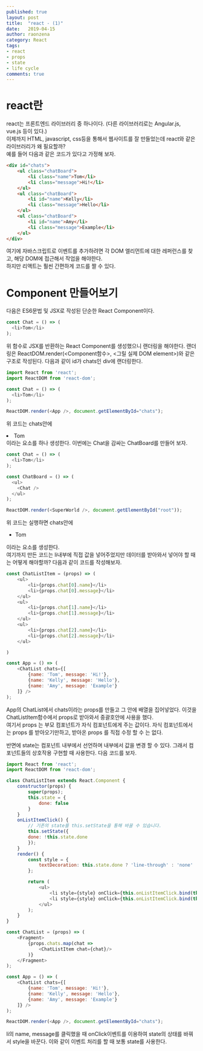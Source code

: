 ```yaml
---
published: true
layout: post
title:  "react - (1)"
date:   2019-04-15
author: raonzena 
category: React
tags:
- react
- props
- state
- life cycle
comments: true
---
```


# react란 #
react는 프론트엔드 라이브러리 중 하나이다. (다른 라이브러리로는 Angular.js, vue.js 등이 있다.)  
이제까지 HTML, javascript, css등을 통해서 웹사이트를 잘 만들었는데 react와 같은 라이브러리가 왜 필요할까?  
예를 들어 다음과 같은 코드가 있다고 가정해 보자.

~~~html
<div id="chats">
    <ul class="chatBoard">
        <li class="name">Tom</li>
        <li class="message">Hi!</li>
    </ul>
    <ul class="chatBoard">
        <li id="name">Kelly</li>
        <li class="message">Hello</li>
    </ul>
    <ul class="chatBoard">
        <li id="name">Amy</li>
        <li class="message">Example</li>
    </ul>
</div>
~~~

여기에 자바스크립트로 이벤트를 추가하려면 각 DOM 엘리먼트에 대한 레퍼런스를 찾고, 해당 DOM에 접근해서 작업을 해야한다.  
하지만 리액트는 훨씬 간편하게 코드를 짤 수 있다.

# Component 만들어보기 #
다음은 ES6문법 및 JSX로 작성된 단순한 React Component이다.
~~~javascript
const Chat = () => (
  <li>Tom</li>
);
~~~
위 함수로 JSX를 반환하는 React Component를 생성했으니 랜더링을 해야한다.
랜더링은 ReactDOM.render(<Component함수>, <그릴 실제 DOM element>)와 같은 구조로 작성된다.
다음과 같이 id가 chats인 div에 랜더링한다. 
~~~javascript
import React from 'react';
import ReactDOM from 'react-dom';

const Chat = () => (
  <li>Tom</li>
);

ReactDOM.render(<App />, document.getElementById="chats");
~~~
위 코드는 chats안에 <li>Tom</li>이라는 요소를 하나 생성한다.
이번에는 Chat을 감싸는 ChatBoard를 만들어 보자.
~~~javascript
const Chat = () => (
  <li>Tom</li>
);

const ChatBoard = () => (
  <ul>
    <Chat />
  </ul>
);

ReactDOM.render(<SuperWorld />, document.getElementById("root"));
~~~
위 코드는 실행하면 chats안에 <ul><li>Tom</li></ul>이라는 요소를 생성한다.  
여기까지 만든 코드는 li내부에 직접 값을 넣어주었지만 데이터를 받아와서 넣어야 할 때는 어떻게 해야할까?
다음과 같이 코드를 작성해보자.
~~~javascript
const ChatListItem = (props) => (
    <ul>
        <li>{props.chat[0].name}</li>
        <li>{props.chat[0].message}</li>
    </ul>
    <ul>
        <li>{props.chat[1].name}</li>
        <li>{props.chat[1].message}</li>
    </ul>
    <ul>
        <li>{props.chat[2].name}</li>
        <li>{props.chat[2].message}</li>
    </ul>

)

const App = () => (
    <ChatList chats={[
        {name: 'Tom', message: 'Hi!'},
        {name: 'Kelly', message: 'Hello'},
        {name: 'Amy', message: 'Example'}
    ]} />
);
~~~
App의 ChatList에서 chats이라는 props를 만들고 그 안에 배열을 집어넣었다. 이것을 ChatListItem함수에서 props로 받아와서 중괄호안에 사용을 했다.  
여기서 props 는 부모 컴포넌트가 자식 컴포넌트에게 주는 값이다. 자식 컴포넌트에서는 props 를 받아오기만하고, 받아온 props 를 직접 수정 할 수 는 없다.

반면에 state는 컴포넌트 내부에서 선언하며 내부에서 값을 변경 할 수 있다. 그래서 컴포넌트들의 상호작용 구현할 때 사용한다.
다음 코드를 보자.
~~~javascript
import React from 'react';
import ReactDOM from 'react-dom';

class ChatListItem extends React.Component {
    constructor(props) {
        super(props);
        this.state = {
            done: false
        }
    }
    onListItemClick() {
        // 기존의 state를 this.setState을 통해 바꿀 수 있습니다.
        this.setState({
        done: !this.state.done
        });
    }
    render() {
        const style = {
            textDecoration: this.state.done ? 'line-through' : 'none'
        };

        return (
            <ul>
                <li style={style} onClick={this.onListItemClick.bind(this)}>{this.props.chat.name}</li>
                <li style={style} onClick={this.onListItemClick.bind(this)}>{this.props.chat.message}</li>
            </ul>
        );
    }
}

const ChatList = (props) => (
    <Fragment>
        {props.chats.map(chat =>
            <ChatListItem chat={chat}/>
        )}
    </Fragment>
);

const App = () => (
    <ChatList chats={[
        {name: 'Tom', message: 'Hi!'},
        {name: 'Kelly', message: 'Hello'},
        {name: 'Amy', message: 'Example'}
    ]} />
);

ReactDOM.render(<App />, document.getElementById="chats");
~~~
li의 name, message를 클릭했을 때 onClick이벤트를 이용하여 state의 상태를 바꿔서 style을 바꾼다.
이와 같이 이벤트 처리를 할 때 보통 state를 사용한다.